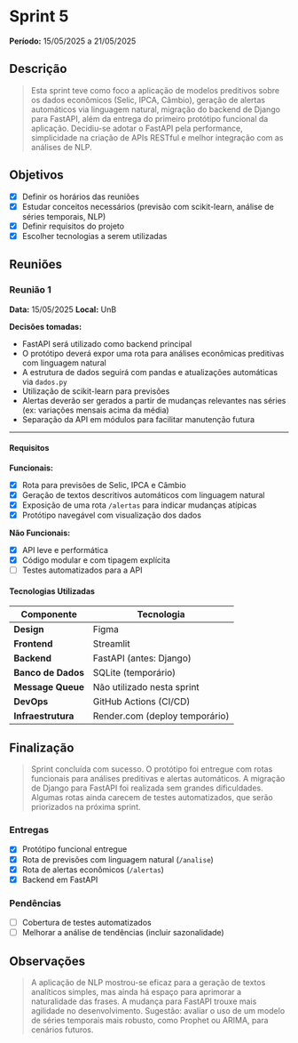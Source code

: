 # Sprint 5

**Período:** 15/05/2025 a 21/05/2025

## Descrição

> Esta sprint teve como foco a aplicação de modelos preditivos sobre os dados econômicos (Selic, IPCA, Câmbio), geração de alertas automáticos via linguagem natural, migração do backend de Django para FastAPI, além da entrega do primeiro protótipo funcional da aplicação. Decidiu-se adotar o FastAPI pela performance, simplicidade na criação de APIs RESTful e melhor integração com as análises de NLP.

## Objetivos

* [x] Definir os horários das reuniões
* [x] Estudar conceitos necessários (previsão com scikit-learn, análise de séries temporais, NLP)
* [x] Definir requisitos do projeto
* [x] Escolher tecnologias a serem utilizadas

## Reuniões

### Reunião 1

**Data:** 15/05/2025
**Local:** UnB

**Decisões tomadas:**

* FastAPI será utilizado como backend principal
* O protótipo deverá expor uma rota para análises econômicas preditivas com linguagem natural
* A estrutura de dados seguirá com pandas e atualizações automáticas via `dados.py`
* Utilização de scikit-learn para previsões
* Alertas deverão ser gerados a partir de mudanças relevantes nas séries (ex: variações mensais acima da média)
* Separação da API em módulos para facilitar manutenção futura

---

#### Requisitos

**Funcionais:**

* [x] Rota para previsões de Selic, IPCA e Câmbio
* [x] Geração de textos descritivos automáticos com linguagem natural
* [x] Exposição de uma rota `/alertas` para indicar mudanças atípicas
* [x] Protótipo navegável com visualização dos dados

**Não Funcionais:**

* [x] API leve e performática
* [x] Código modular e com tipagem explícita
* [ ] Testes automatizados para a API

#### Tecnologias Utilizadas

| Componente         | Tecnologia                     |
| ------------------ | ------------------------------ |
| **Design**         | Figma                          |
| **Frontend**       | Streamlit                       |
| **Backend**        | FastAPI (antes: Django)        |
| **Banco de Dados** | SQLite (temporário)            |
| **Message Queue**  | Não utilizado nesta sprint     |
| **DevOps**         | GitHub Actions (CI/CD)         |
| **Infraestrutura** | Render.com (deploy temporário) |


## Finalização

> Sprint concluída com sucesso. O protótipo foi entregue com rotas funcionais para análises preditivas e alertas automáticos. A migração de Django para FastAPI foi realizada sem grandes dificuldades. Algumas rotas ainda carecem de testes automatizados, que serão priorizados na próxima sprint.

### Entregas

* [x] Protótipo funcional entregue
* [x] Rota de previsões com linguagem natural (`/analise`)
* [x] Rota de alertas econômicos (`/alertas`)
* [x] Backend em FastAPI

### Pendências

* [ ] Cobertura de testes automatizados
* [ ] Melhorar a análise de tendências (incluir sazonalidade)

## Observações

> A aplicação de NLP mostrou-se eficaz para a geração de textos analíticos simples, mas ainda há espaço para aprimorar a naturalidade das frases. A mudança para FastAPI trouxe mais agilidade no desenvolvimento. Sugestão: avaliar o uso de um modelo de séries temporais mais robusto, como Prophet ou ARIMA, para cenários futuros.
